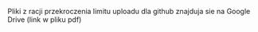 Pliki z racji przekroczenia limitu uploadu dla github znajduja sie na Google Drive (link w pliku pdf)
